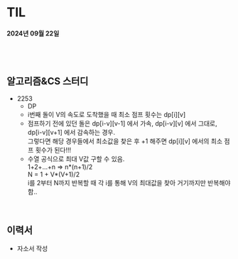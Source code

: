 # TIL
#### 2024년 09월 22일

<br>
<br>

## 알고리즘&CS 스터디
- 2253
    - DP
    - i번째 돌이 V의 속도로 도착했을 때 최소 점프 횟수는 dp[i][v]
    - 점프하기 전에 있던 돌은 dp[i-v][v-1] 에서 가속, dp[i-v][v] 에서 그대로, dp[i-v][v+1] 에서 감속하는 경우.  
    그렇다면 해당 경우들에서 최소값을 찾은 후 +1 해주면 dp[i][v] 에서의 최소 점프 횟수가 된다!!! 
    - 수열 공식으로 최대 V값 구할 수 있음.  
    1+2+...+n => n*(n+1)/2  
    N = 1 + V*(V+1)/2   
    i를 2부터 N까지 반복할 때 각 i를 통해 V의 최대값을 찾아 거기까지만 반복해야함..

<br>


## 이력서
- 자소서 작성


